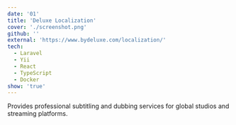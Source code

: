 ```yaml
---
date: '01'
title: 'Deluxe Localization'
cover: './screenshot.png'
github: ''
external: 'https://www.bydeluxe.com/localization/'
tech:
  - Laravel
  - Yii
  - React
  - TypeScript
  - Docker
show: 'true'
---
```


Provides professional subtitling and dubbing services for global studios and streaming platforms.